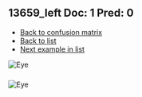 ## 13659_left Doc: 1 Pred: 0
- [Back to confusion matrix](https://github.com/juliandewit/kaggle_retinopathy/blob/master/matrix.md)
- [Back to list](https://github.com/juliandewit/kaggle_retinopathy/blob/master/lists/10/list.md)
- [Next example in list](https://github.com/juliandewit/kaggle_retinopathy/blob/master/lists/10/13/13693_right.md)

![Eye](https://retinopaty.blob.core.windows.net/size1024/13659_left_1.jpeg)

### 

![Eye]()
